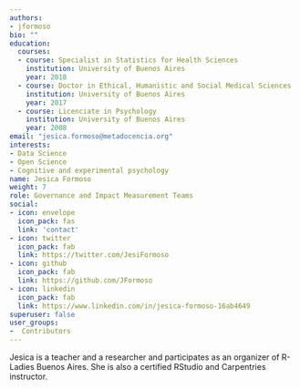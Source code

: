 ```yaml
---
authors:
- jformoso
bio: ""
education:
  courses:
  - course: Specialist in Statistics for Health Sciences
    institution: University of Buenos Aires
    year: 2018
  - course: Doctor in Ethical, Humanistic and Social Medical Sciences
    institution: University of Buenos Aires
    year: 2017
  - course: Licenciate in Psychology
    institution: University of Buenos Aires
    year: 2008
email: "jesica.formoso@metadocencia.org"
interests:
- Data Science
- Open Science
- Cognitive and experimental psychology
name: Jesica Formoso
weight: 7
role: Governance and Impact Measurement Teams 
social:
- icon: envelope
  icon_pack: fas
  link: 'contact'
- icon: twitter
  icon_pack: fab
  link: https://twitter.com/JesiFormoso
- icon: github
  icon_pack: fab
  link: https://github.com/JFormoso
- icon: linkedin
  icon_pack: fab
  link: https://www.linkedin.com/in/jesica-formoso-16ab4649
superuser: false
user_groups:
-  Contributors
---
```


Jesica is a teacher and a researcher and participates as an organizer of R-Ladies Buenos Aires. She is also a certified RStudio and Carpentries instructor.

